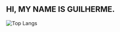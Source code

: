 

## HI, MY NAME IS GUILHERME.

![Top Langs](https://github-readme-stats.vercel.app/api/top-langs/?username=Guilherme-Dokka&layout=compact&theme=dracula)


